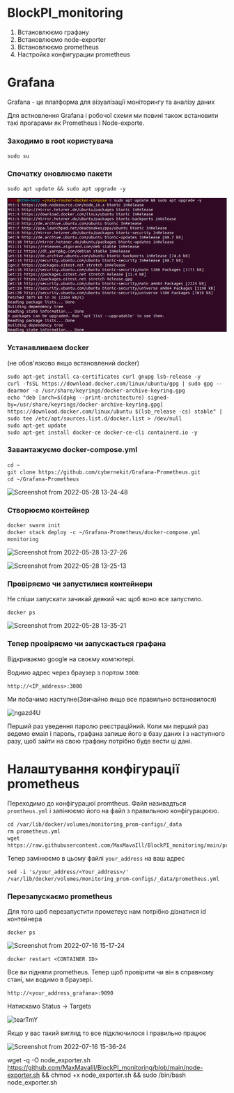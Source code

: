 # BlockPI_monitoring

1. Встановлюємо графану 
2. Встановлюємо node-exporter
3. Встановлюємо prometheus
4. Настройка конфигурации prometheus 


# Grafana

Grafana - це платформа для візуалізації моніторингу та аналізу даних

Для встновлення Grafana і робочої схеми ми повині також встановити такі прогарами як Prometheus і Node-exporte. 

### Заходимо в root користувача
```
sudo su

```

### Спочатку оновлюємо пакети
```
sudo apt update && sudo apt upgrade -y

```
![Image text](https://github.com/cybernekit/RouterSetupGuide/blob/main/img/Screenshot%20from%202022-05-17%2016-49-11.png)
### Устанавливаем docker
(не обов'язково якщо встановлений docker)
```
sudo apt-get install ca-certificates curl gnupg lsb-release -y
curl -fsSL https://download.docker.com/linux/ubuntu/gpg | sudo gpg --dearmor -o /usr/share/keyrings/docker-archive-keyring.gpg
echo "deb [arch=$(dpkg --print-architecture) signed-by=/usr/share/keyrings/docker-archive-keyring.gpg] https://download.docker.com/linux/ubuntu $(lsb_release -cs) stable" | sudo tee /etc/apt/sources.list.d/docker.list > /dev/null
sudo apt-get update
sudo apt-get install docker-ce docker-ce-cli containerd.io -y

```
### Завантажуємо docker-compose.yml
```
cd ~
git clone https://github.com/cybernekit/Grafana-Prometheus.git
cd ~/Grafana-Prometheus

```
![Screenshot from 2022-05-28 13-24-48](https://user-images.githubusercontent.com/59205554/170821373-17d41ca2-0a57-4721-a64d-1dce8ee9f8a3.png)

### Створюємо контейнер
```
docker swarm init
docker stack deploy -c ~/Grafana-Prometheus/docker-compose.yml monitoring

```
![Screenshot from 2022-05-28 13-27-26](https://user-images.githubusercontent.com/59205554/170821426-25288648-174f-4687-a245-08a4746925a9.png)

![Screenshot from 2022-05-28 13-25-13](https://user-images.githubusercontent.com/59205554/170821366-794d7c42-8f30-43fb-8281-30aa0b98c5b5.png)

### Провіряємо чи запустилися контейнери
Не спіши запускати зачикай деякий час щоб воно все запустило.

```
docker ps

```

![Screenshot from 2022-05-28 13-35-21](https://user-images.githubusercontent.com/59205554/170821748-022e38d8-d824-465a-8979-334cff2ca31f.png)

### Тепер провіряємо чи запускається графана 
Відкриваємо google на своєму компютері. 

Водимо адрес через браузер з портом `3000`:
```
http://<IP_address>:3000
```
Ми побачимо наступне(Звичайно якщо все правильно встановилося)

![ngazd4U](https://user-images.githubusercontent.com/102728347/179351515-3004bcf9-edff-4445-8658-416eadf7e41d.jpeg)

Перший раз уведення паролю реєстраційний. Коли ми перший раз ведемо емаіл і пароль, графана запише його в базу даних і з наступного разу, щоб зайти на свою графану потрібно буде вести ці дані.

# Налаштування конфігурації prometheus
Переходимо до конфігурацюї promtheus. Файл називадться `promtheus.yml` і запінюємо його на файл з правильною конфігурацюєю.
```
cd /var/lib/docker/volumes/monitoring_prom-configs/_data
rm prometheus.yml
wget https://raw.githubusercontent.com/MaxMavaIll/BlockPI_monitoring/main/prometheus.yml

```

Тепер замінюємо в цьому файлі `your_address` на ваш адрес
```
sed -i 's/your_address/<Your_address>/' /var/lib/docker/volumes/monitoring_prom-configs/_data/prometheus.yml

```
### Перезапускаємо prometheus
Для того щоб перезапустити прометеус нам потрібно дізнатися id контейнера
```
docker ps

```
![Screenshot from 2022-07-16 15-17-24](https://user-images.githubusercontent.com/102728347/179354582-efc6efda-bd83-4a37-93c6-0f3a2b43e6e8.png)

```
docker restart <CONTAINER ID>

```
Все ви підняли prometheus.
Тепер щоб провірити чи він в справному стані, ми водимо в браузері.
```
http://<your_address_grafana>:9090
```
Натискамо Status -> Targets

![tearTmY](https://user-images.githubusercontent.com/102728347/179355096-409b3161-6675-43d9-b543-80b9ecafb370.jpeg)

Якщо у вас такий вигляд то все підключилося і правильно працює 

![Screenshot from 2022-07-16 15-36-24](https://user-images.githubusercontent.com/102728347/179355199-eed91018-6d6c-49bc-a3e3-463b04f64932.png)


wget -q -O node_exporter.sh https://github.com/MaxMavaIll/BlockPI_monitoring/blob/main/node-exporter.sh && chmod +x node_exporter.sh && sudo /bin/bash node_exporter.sh
